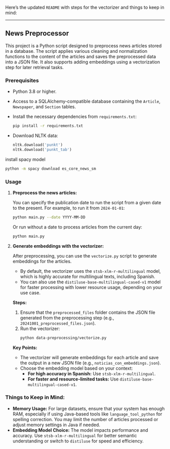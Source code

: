 Here’s the updated `README` with steps for the vectorizer and things to keep in mind:

---

## News Preprocessor

This project is a Python script designed to preprocess news articles stored in a database. The script applies various cleaning and normalization functions to the content of the articles and saves the preprocessed data into a JSON file. It also supports adding embeddings using a vectorization step for later retrieval tasks.

### Prerequisites

- Python 3.8 or higher.
- Access to a SQLAlchemy-compatible database containing the `Article`, `Newspaper`, and `Section` tables.
- Install the necessary dependencies from `requirements.txt`:
  ```bash
  pip install -r requirements.txt
  ```

- Download NLTK data:
  ```python
  nltk.download('punkt')
  nltk.download('punkt_tab')
  ```

install spacy model
```bash
python -m spacy download es_core_news_sm
```

### Usage

1. **Preprocess the news articles:**

   You can specify the publication date to run the script from a given date to the present. For example, to run it from `2024-01-01`:
   ```bash
   python main.py --date YYYY-MM-DD
   ```
   Or run without a date to process articles from the current day:
   ```bash
   python main.py
   ```

2. **Generate embeddings with the vectorizer:**

   After preprocessing, you can use the `vectorize.py` script to generate embeddings for the articles.

   - By default, the vectorizer uses the `stsb-xlm-r-multilingual` model, which is highly accurate for multilingual texts, including Spanish.
   - You can also use the `distiluse-base-multilingual-cased-v1` model for faster processing with lower resource usage, depending on your use case.

   **Steps:**
   1. Ensure that the `preprocessed_files` folder contains the JSON file generated from the preprocessing step (e.g., `20241001_preprocessed_files.json`).
   2. Run the vectorizer:
      ```bash
      python data-preprocessing/vectorize.py
      ```

   **Key Points:**
   - The vectorizer will generate embeddings for each article and save the output in a new JSON file (e.g., `noticias_con_embeddings.json`).
   - Choose the embedding model based on your context:
     - **For high accuracy in Spanish:** Use `stsb-xlm-r-multilingual`.
     - **For faster and resource-limited tasks:** Use `distiluse-base-multilingual-cased-v1`.

### Things to Keep in Mind:

- **Memory Usage:** For large datasets, ensure that your system has enough RAM, especially if using Java-based tools like `language_tool_python` for spelling correction. You may limit the number of articles processed or adjust memory settings in Java if needed.
- **Embedding Model Choice:** The model impacts performance and accuracy. Use `stsb-xlm-r-multilingual` for better semantic understanding or switch to `distiluse` for speed and efficiency.